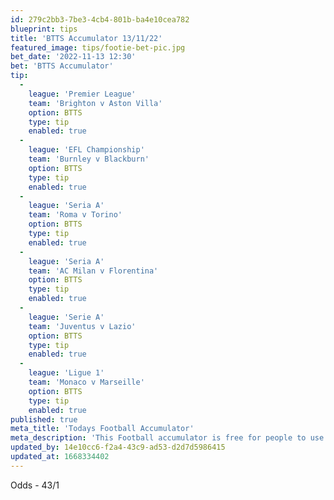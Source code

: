 ```yaml
---
id: 279c2bb3-7be3-4cb4-801b-ba4e10cea782
blueprint: tips
title: 'BTTS Accumulator 13/11/22'
featured_image: tips/footie-bet-pic.jpg
bet_date: '2022-11-13 12:30'
bet: 'BTTS Accumulator'
tip:
  -
    league: 'Premier League'
    team: 'Brighton v Aston Villa'
    option: BTTS
    type: tip
    enabled: true
  -
    league: 'EFL Championship'
    team: 'Burnley v Blackburn'
    option: BTTS
    type: tip
    enabled: true
  -
    league: 'Seria A'
    team: 'Roma v Torino'
    option: BTTS
    type: tip
    enabled: true
  -
    league: 'Seria A'
    team: 'AC Milan v Florentina'
    option: BTTS
    type: tip
    enabled: true
  -
    league: 'Serie A'
    team: 'Juventus v Lazio'
    option: BTTS
    type: tip
    enabled: true
  -
    league: 'Ligue 1'
    team: 'Monaco v Marseille'
    option: BTTS
    type: tip
    enabled: true
published: true
meta_title: 'Todays Football Accumulator'
meta_description: 'This Football accumulator is free for people to use who are looking for Football tips. UK football tips daily. Lets beat the bookies. Winning Bets'
updated_by: 14e10cc6-f2a4-43c9-ad53-d2d7d5986415
updated_at: 1668334402
---
```

Odds - 43/1
